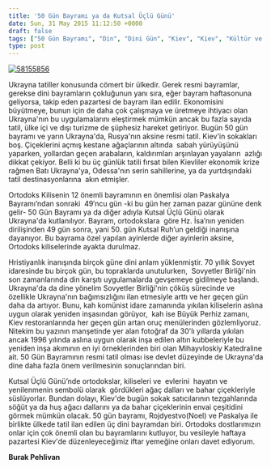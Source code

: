 ```yaml
---
title: '50 Gün Bayramı ya da Kutsal Üçlü Günü'
date: Sun, 31 May 2015 11:12:50 +0000
draft: false
tags: ["50 Gün Bayramı", "Din", "Dini Gün", "Kiev", "Kiev", "Kültür ve Din", "Kutsal Üçlü Günü", "Mihaylovskiy Kilisesi", "Paskalya", "Rojdestvo", "Tatil", "Ukrayna", "Ukrayna resmi tatil", "Yaşam"]
type: post
---
```


[![58155856](https://burakpehlivan.org/wp-content/uploads/2015/05/58155856.jpg)](https://burakpehlivan.org/wp-content/uploads/2015/05/58155856.jpg)

Ukrayna tatiller konusunda cömert bir ülkedir. Gerek resmi bayramlar, gerekse dini bayramların çokluğunun yanı sıra, eğer bayram haftasonuna geliyorsa, takip eden pazartesi de bayram ilan edilir. Ekonomisini büyütmeye, bunun için de daha çok çalışmaya ve üretmeye ihtiyacı olan Ukrayna'nın bu uygulamalarını eleştirmek mümkün ancak bu fazla sayıda tatil, ülke içi ve dışı turizme de şüphesiz hareket getiriyor. Bugün 50 gün bayramı ve yarın Ukrayna'da, Rusya'nın aksine resmi tatil. Kiev'in sokakları boş. Çiçeklerini açmış kestane ağaçlarının altında  sabah yürüyüşünü yaparken, yollardan geçen arabaların, kaldırımları arşınlayan yayaların  azlığı dikkat çekiyor. Belli ki bu üç günlük tatili fırsat bilen Kievliler ekonomik krize rağmen Batı Ukrayna'ya, Odessa'nın serin sahillerine, ya da yurtdışındaki tatil destinasyonlarına  akın etmişler.

Ortodoks Kilisenin 12 önemli bayramının en önemlisi olan Paskalya Bayramı’ndan sonraki  49′ncu gün -ki bu gün her zaman pazar gününe denk gelir- 50 Gün Bayramı ya da diğer adıyla Kutsal Üçlü Günü olarak Ukrayna'da kutlanılıyor. Bayram, ortodokslara  göre Hz. İsa’nın yeniden dirilişinden 49 gün sonra, yani 50. gün Kutsal Ruh’un geldiği inanışına dayanıyor. Bu bayrama özel yapılan ayinlerde diğer ayinlerin aksine, Ortodoks kiliselerinde ayakta durulmaz.

Hristiyanlık inanışında birçok güne dini anlam yüklenmiştir. 70 yıllık Sovyet idaresinde bu birçok gün, bu topraklarda unutulurken,  Sovyetler Birliği'nin son zamanlarında din karşıtı uygulamalarda gevşemeye gidilmeye başlandı. Ukrayna'da da dine yönelim Sovyetler Birliği'nin çöküş sürecinde ve özellikle Ukrayna'nın bağımsızlığını ilan etmesiyle arttı ve her geçen gün daha da artıyor. Bunu, kah komünist idare zamanında yıkılan kiliselerin aslına uygun olarak yeniden inşasından görüyor,  kah ise Büyük Perhiz zamanı, Kiev restoranlarında her geçen gün artan oruç menülerinden gözlemliyoruz. Nitekim bu yazının manşetinde yer alan fotoğraf da 30'lı yıllarda yıkılan ancak 1996 yılında aslına uygun olarak inşa edilen altın kubbeleriyle bu yeniden inşa akımının en iyi örneklerinden biri olan Mihayvloskiy Katedraline ait. 50 Gün Bayramının resmi tatil olması ise devlet düzeyinde de Ukrayna'da dine daha fazla önem verilmesinin sonuçlarından biri.

Kutsal Üçlü Günü’nde ortodokslar, kiliseleri ve  evlerini  hayatın ve yenilenmenin sembolü olarak  gördükleri ağaç dalları ve bahar çiçekleriyle süslüyorlar. Bundan dolayı, Kiev'de bugün sokak satıcılarının tezgahlarında söğüt ya da huş ağacı dallarını ya da bahar çiçeklerinin envai çeşitidini görmek mümkün olacak. 50 gün bayramı, Rojdyestvo(Noel) ve Paskalya ile birlikte ülkede tatil ilan edilen üç dini bayramdan biri. Ortodoks dostlarımızın onlar için çok önemli olan bu bayramlarını kutluyor, bu vesileyle haftaya pazartesi Kiev'de düzenleyeceğimiz iftar yemeğine onları davet ediyorum. 

**Burak Pehlivan**